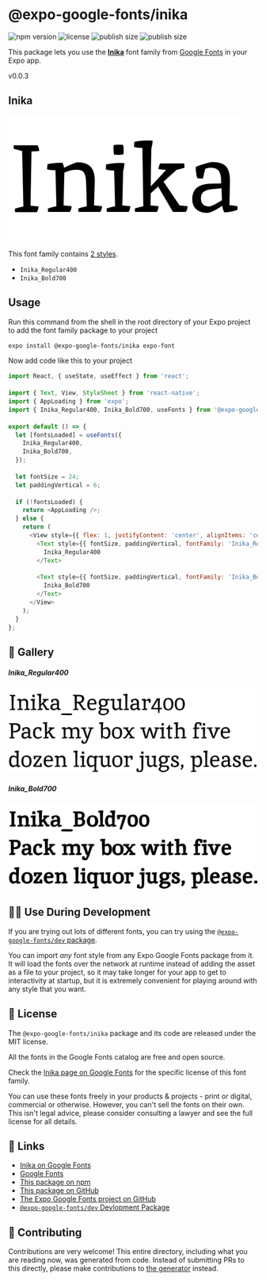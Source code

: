 # @expo-google-fonts/inika

![npm version](https://flat.badgen.net/npm/v/@expo-google-fonts/inika)
![license](https://flat.badgen.net/github/license/expo/google-fonts)
![publish size](https://flat.badgen.net/packagephobia/install/@expo-google-fonts/inika)
![publish size](https://flat.badgen.net/packagephobia/publish/@expo-google-fonts/inika)

This package lets you use the [**Inika**](https://fonts.google.com/specimen/Inika) font family from [Google Fonts](https://fonts.google.com/) in your Expo app.

v0.0.3

## Inika

![Inika](./font-family.png)

This font family contains [2 styles](#-gallery).

- `Inika_Regular400`
- `Inika_Bold700`

## Usage

Run this command from the shell in the root directory of your Expo project to add the font family package to your project
```sh
expo install @expo-google-fonts/inika expo-font
```

Now add code like this to your project
```js
import React, { useState, useEffect } from 'react';

import { Text, View, StyleSheet } from 'react-native';
import { AppLoading } from 'expo';
import { Inika_Regular400, Inika_Bold700, useFonts } from '@expo-google-fonts/inika';

export default () => {
  let [fontsLoaded] = useFonts({
    Inika_Regular400,
    Inika_Bold700,
  });

  let fontSize = 24;
  let paddingVertical = 6;

  if (!fontsLoaded) {
    return <AppLoading />;
  } else {
    return (
      <View style={{ flex: 1, justifyContent: 'center', alignItems: 'center' }}>
        <Text style={{ fontSize, paddingVertical, fontFamily: 'Inika_Regular400' }}>
          Inika_Regular400
        </Text>

        <Text style={{ fontSize, paddingVertical, fontFamily: 'Inika_Bold700' }}>
          Inika_Bold700
        </Text>
      </View>
    );
  }
};

```

## 🔡 Gallery

##### Inika_Regular400
![Inika_Regular400](./b4a85642ea25e8b6a0657684af8ab67401b31b1f39ef952616d46f1ee711107e.ttf.png)

##### Inika_Bold700
![Inika_Bold700](./e831ff700e7e5ee39b33fb1ae47d7f98ce526a136e1d90c4aaf1cbfbba0d4336.ttf.png)


## 👩‍💻 Use During Development

If you are trying out lots of different fonts, you can try using the [`@expo-google-fonts/dev` package](https://github.com/expo/google-fonts/tree/master/font-packages/dev#readme).

You can import *any* font style from any Expo Google Fonts package from it. It will load the fonts
over the network at runtime instead of adding the asset as a file to your project, so it may take longer
for your app to get to interactivity at startup, but it is extremely convenient
for playing around with any style that you want.

## 📖 License

The `@expo-google-fonts/inika` package and its code are released under the MIT license.

All the fonts in the Google Fonts catalog are free and open source.

Check the [Inika page on Google Fonts](https://fonts.google.com/specimen/Inika) for the specific license of this font family.

You can use these fonts freely in your products & projects - print or digital, commercial or otherwise. However, you can't sell the fonts on their own. This isn't legal advice, please consider consulting a lawyer and see the full license for all details.

## 🔗 Links

- [Inika on Google Fonts](https://fonts.google.com/specimen/Inika)
- [Google Fonts](https://fonts.google.com/)
- [This package on npm](https://www.npmjs.com/package/@expo-google-fonts/inika)
- [This package on GitHub](https://github.com/expo/google-fonts/tree/master/font-packages/inika)
- [The Expo Google Fonts project on GitHub](https://github.com/expo/google-fonts)
- [`@expo-google-fonts/dev` Devlopment Package](https://github.com/expo/google-fonts/tree/master/font-packages/dev)


## 🤝 Contributing

Contributions are very welcome! This entire directory, including what you are reading now, was generated from code. Instead of submitting PRs to this directly, please make contributions to [the generator](https://github.com/expo/google-fonts/tree/master/packages/generator) instead.
